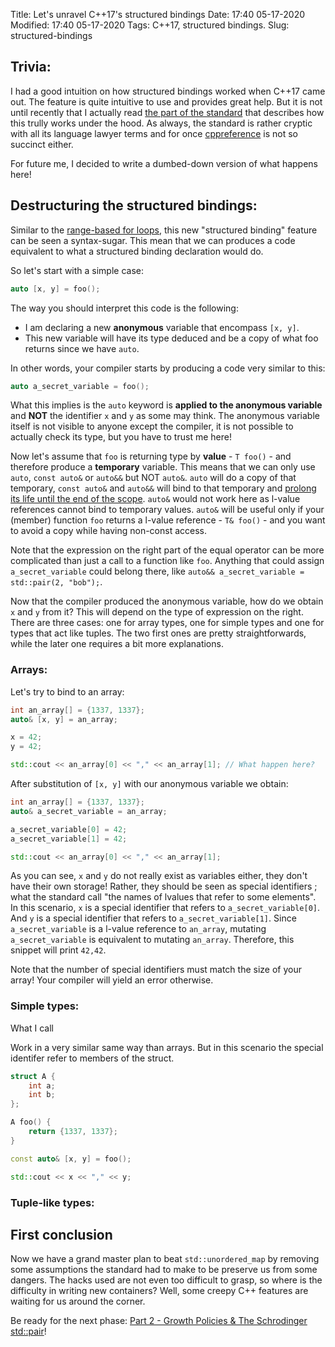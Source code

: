 Title: Let's unravel C++17's structured bindings 
Date: 17:40 05-17-2020 
Modified: 17:40 05-17-2020
Tags: C++17, structured bindings. 
Slug: structured-bindings

## Trivia:

I had a good intuition on how structured bindings worked when C++17 came out. The feature is quite intuitive to use and provides great help.
But it is not until recently that I actually read [the part of the standard](http://eel.is/c++draft/dcl.struct.bind) that describes how this trully works under the hood. As always, the standard is rather cryptic with all its language lawyer terms and for once [cppreference](https://en.cppreference.com/w/cpp/language/structured_binding) is not so succinct either.

For future me, I decided to write a dumbed-down version of what happens here!

## Destructuring the structured bindings:

Similar to the [range-based for loops](https://en.cppreference.com/w/cpp/language/range-for), this new "structured binding" feature can be seen a syntax-sugar. This mean that we can produces a code equivalent to what a structured binding declaration would do.

So let's start with a simple case:

```c++
auto [x, y] = foo();
```

The way you should interpret this code is the following:

- I am declaring a new **anonymous** variable that encompass `[x, y]`.
- This new variable will have its type deduced and be a copy of what foo returns since we have `auto`. 

In other words, your compiler starts by producing a code very similar to this:

```c++
auto a_secret_variable = foo();
```

What this implies is the `auto` keyword is **applied to the anonymous variable** and **NOT** the identifier `x` and `y` as some may think.
The anonymous variable itself is not visible to anyone except the compiler, it is not possible to actually check its type, but you have to trust me here! 

Now let's assume that `foo` is returning type by **value** - `T foo()` - and therefore produce a **temporary** variable. This means that we can only use `auto`, `const auto&` or `auto&&` but NOT `auto&`. `auto` will do a copy of that temporary, `const auto&` and `auto&&` will bind to that temporary and [prolong its life until the end of the scope](https://en.cppreference.com/w/cpp/language/reference_initialization#Lifetime_of_a_temporary). `auto&` would not work here as l-value references cannot bind to temporary values. `auto&` will be useful only if your (member) function `foo` returns a l-value reference - `T& foo()` - and you want to avoid a copy while having non-const access.

Note that the expression on the right part of the equal operator can be more complicated than just a call to a function like `foo`.
Anything that could assign `a_secret_variable` could belong there, like `auto&& a_secret_variable =  std::pair(2, "bob");`.

Now that the compiler produced the anonymous variable, how do we obtain `x` and `y` from it? This will depend on the type of expression on the right.
There are three cases: one for array types, one for simple types and one for types that act like tuples.
The two first ones are pretty straightforwards, while the later one requires a bit more explanations.

### Arrays:

Let's try to bind to an array:

```c++
int an_array[] = {1337, 1337};
auto& [x, y] = an_array;

x = 42;
y = 42;

std::cout << an_array[0] << "," << an_array[1]; // What happen here?
```

After substitution of `[x, y]` with our anonymous variable we obtain:

```c++
int an_array[] = {1337, 1337};
auto& a_secret_variable = an_array;

a_secret_variable[0] = 42;
a_secret_variable[1] = 42;

std::cout << an_array[0] << "," << an_array[1];
```

As you can see, `x` and `y` do not really exist as variables either, they don't have their own storage! Rather, they should be seen as special identifiers ; what the standard call "the names of lvalues that refer to some elements". In this scenario, `x` is a special identifier that refers to `a_secret_variable[0]`. And `y` is a special identifier that refers to `a_secret_variable[1]`.
Since `a_secret_variable` is a l-value reference to `an_array`, mutating `a_secret_variable` is equivalent to mutating `an_array`. Therefore, this snippet will print `42,42`.

Note that the number of special identifiers must match the size of your array! Your compiler will yield an error otherwise.

### Simple types: 

What I call 

Work in a very similar same way than arrays. But in this scenario the special identifer refer to members of the struct. 

```c++
struct A {
    int a;
    int b;
};

A foo() {
    return {1337, 1337};
}

const auto& [x, y] = foo();

std::cout << x << "," << y;
```

### Tuple-like types:


## First conclusion

Now we have a grand master plan to beat `std::unordered_map` by removing some assumptions the standard had to make to be preserve us from some dangers.
The hacks used are not even too difficult to grasp, so where is the difficulty in writing new containers? Well, some creepy C++ features are waiting for us around the corner.

Be ready for the next phase: [Part 2 - Growth Policies & The Schrodinger std::pair]({filename}../C++/dense-hash-map-part-2.md)!